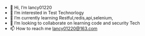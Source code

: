- 👋 Hi, I’m lancy01220
- 👀 I’m interested in Test Technorlogy
- 🌱 I’m currently learning Restful,redis,api,selenium,
- 💞️ I’m looking to collaborate on learning code and security Tech
- 📫 How to reach me lancy01220@163.com

<!---
lancy01220/lancy01220 is a ✨ special ✨ repository because its `README.md` (this file) appears on your GitHub profile.
You can click the Preview link to take a look at your changes.
--->
